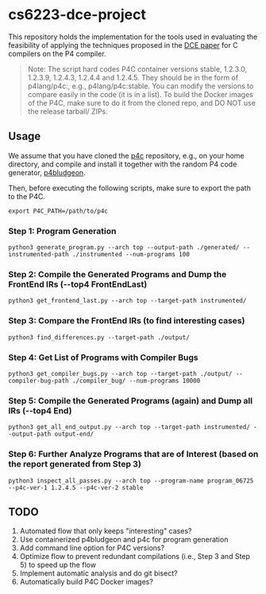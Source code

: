 # cs6223-dce-project

This repository holds the implementation for the tools used in evaluating the feasibility of applying the techniques proposed in the [DCE paper](https://dl.acm.org/doi/10.1145/3503222.3507764) for C compilers on the P4 compiler.
> Note:
> The script hard codes P4C container versions stable, 1.2.3.0, 1.2.3.9, 1.2.4.3, 1.2.4.4 and 1.2.4.5.
> They should be in the form of p4lang/p4c:<version>, e.g., p4lang/p4c:stable.
> You can modify the versions to compare easily in the code (it is in a list).
> To build the Docker images of the P4C, make sure to do it from the cloned repo, and DO NOT use the release tarball/ ZIPs.

## Usage

We assume that you have cloned the [p4c](https://github.com/p4lang/p4c) repository, e.g., on your home directory, and compile and install it together with the random P4 code generator, [p4bludgeon](https://github.com/p4gauntlet/bludgeon).

Then, before executing the following scripts, make sure to export the path to the P4C.
```
export P4C_PATH=/path/to/p4c
```

### Step 1: Program Generation
```
python3 generate_program.py --arch top --output-path ./generated/ --instrumented-path ./instrumented --num-programs 100
```
### Step 2: Compile the Generated Programs and Dump the FrontEnd IRs (--top4 FrontEndLast)
```
python3 get_frontend_last.py --arch top --target-path instrumented/
```
### Step 3: Compare the FrontEnd IRs (to find interesting cases)
```
python3 find_differences.py --target-path ./output/
```
### Step 4: Get List of Programs with Compiler Bugs
```
python3 get_compiler_bugs.py --arch top --target-path ./output/ --compiler-bug-path ./compiler_bug/ --num-programs 10000
```
### Step 5: Compile the Generated Programs (again) and Dump all IRs (--top4 End)
```
python3 get_all_end_output.py --arch top --target-path instrumented/ --output-path output-end/
```
### Step 6: Further Analyze Programs that are of Interest (based on the report generated from Step 3)
```
python3 inspect_all_passes.py --arch top --program-name program_06725 --p4c-ver-1 1.2.4.5 --p4c-ver-2 stable
```

## TODO
1. Automated flow that only keeps "interesting" cases?
2. Use containerized p4bludgeon and p4c for program generation
3. Add command line option for P4C versions?
4. Optimize flow to prevent redundant compilations (i.e., Step 3 and Step 5) to speed up the flow
5. Implement automatic analysis and do git bisect?
6. Automatically build P4C Docker images?